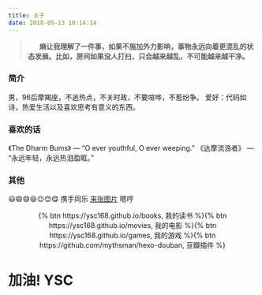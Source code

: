 ```yaml
---
title: 关于
date: 2018-05-13 10:14:14
---
```


> **&nbsp;&nbsp;&nbsp;&nbsp;&nbsp;&nbsp;&nbsp;熵让我理解了一件事，如果不施加外力影响，事物永远向着更混乱的状态发展。比如，房间如果没人打扫，只会越来越乱，不可能越来越干净。**<!---more-->

### 简介
男，96后摩羯座，不追热点，不关时政，不要喧哗，不惹纷争。
爱好：代码如诗，热爱生活以及喜欢思考有意义的东西。

### 喜欢的话

《The Dharm Bums》 — “O ever youthful, O ever weeping.”
《达摩流浪者》 — “永远年轻，永远热泪盈眶。”

### 其他

😃😄😅😆😉😊😋
携手同乐
<a href="https://api.ixiaowai.cn/api/api.php" target="_blank" >来张图片</a>
嗯哼

<center>
{% btn https://ysc168.github.io/books, 我的读书 %}{% btn https://ysc168.github.io/movies, 我的电影 %}{% btn https://ysc168.github.io/games, 我的游戏 %}{% btn https://github.com/mythsman/hexo-douban, 豆瓣插件 %}

</center>

<h1 id="text">加油! YSC</h1>
<script>
            h1 = document.getElementById('text');    
            inter = setInterval(function() {
                h1.style.color = "RGB(" + Math.floor(Math.random() * 256) +" , " + Math.floor(Math.random() * 256) +", " + Math.floor(Math.random() * 256) + ")";
              
            }, 800);
             
            function Stop() {
                clearInterval(inter);
            }
    </script>

    
<iframe frameborder="no" border="0" marginwidth="0" marginheight="0" width="60%" height="86" src="https://cdn.a632079.me/163music.html?playlist=355992"></iframe>
<iframe frameborder="no" border="0" marginwidth="0" marginheight="0" width="60%" height="86" src="https://cdn.a632079.me/163music.html?playlist=3986017"></iframe>
<iframe frameborder="no" border="0" marginwidth="0" marginheight="0" width="60%" height="86" src="https://cdn.a632079.me/163music.html?playlist=466122659"></iframe>
<iframe frameborder="no" border="0" marginwidth="0" marginheight="0" width="60%" height="86" src="https://cdn.a632079.me/163music.html?playlist=28402345"></iframe>


<a href="http://ysc168.github.io/assets/resume.pdf" target="_blank" >个人简历</a>
<a href="http://ysc168.coding.me/more/svg/" target="_blank" >svg转xml(安卓)</a>
<a href="http://ysc168.github.io" target="_blank" >http://ysc168.github.io</a>


